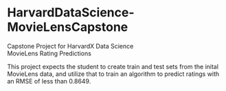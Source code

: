 # HarvardDataScience-MovieLensCapstone

Capstone Project for HarvardX Data Science  
MovieLens Rating Predictions  

This project expects the student to create train and test sets from the inital MovieLens data, and utilize that to train an algorithm to predict ratings with an RMSE of less than 0.8649. 

